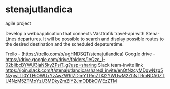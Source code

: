 # stenajutlandica
agile project

Develop a webbapplication that connects Västtrafik travel-api with Stena-Lines departures.
It will be possible to search and display possible routes to the desired destination and the scheduled depaturetime.

Trello - (https://trello.com/b/ugHNDSQT/stenajutlandica)
Google drive - https://drive.google.com/drive/folders/1eQzc_I-02bIibcBYWU3iaN5kyZPsiT_g?usp=sharing
Slack team-invite link https://join.slack.com/t/stenajutlandica/shared_invite/enQtNzcyMDgwNzg5NzgwLTI0YTBiOWUxYzAwZWRlZDlmYTRmZTQ2YWUwM2ZhNTRmNDA0ZTU4NzM5ZTMxYzU3MDkyZmZiY2JmODBkOWEzZTM
